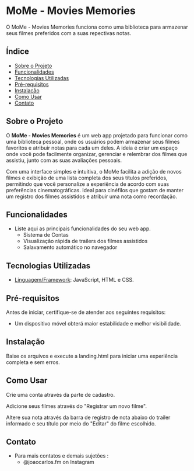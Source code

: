 # MoMe - Movies Memories

O MoMe - Movies Memories funciona como uma biblioteca para armazenar seus filmes preferidos com a suas repectivas notas.

## Índice

- [Sobre o Projeto](#sobre-o-projeto)
- [Funcionalidades](#funcionalidades)
- [Tecnologias Utilizadas](#tecnologias-utilizadas)
- [Pré-requisitos](#pré-requisitos)
- [Instalação](#instalação)
- [Como Usar](#como-usar)
- [Contato](#contato)
  
## Sobre o Projeto

O **MoMe - Movies Memories** é um web app projetado para funcionar como uma biblioteca pessoal, onde os usuários podem armazenar seus filmes favoritos e atribuir notas para cada um deles. A ideia é criar um espaço onde você pode facilmente organizar, gerenciar e relembrar dos filmes que assistiu, junto com as suas avaliações pessoais.

Com uma interface simples e intuitiva, o MoMe facilita a adição de novos filmes e exibição de uma lista completa dos seus títulos preferidos, permitindo que você personalize a experiência de acordo com suas preferências cinematográficas. Ideal para cinéfilos que gostam de manter um registro dos filmes assistidos e atribuir uma nota como recordação.


## Funcionalidades

- Liste aqui as principais funcionalidades do seu web app.
  - Sistema de Contas
  - Visualização rápida de trailers dos filmes assistidos
  - Salavamento automático no navegador
  
## Tecnologias Utilizadas

- [Linguagem/Framework](#): JavaScript, HTML e CSS.

## Pré-requisitos

Antes de iniciar, certifique-se de atender aos seguintes requisitos:

- Um dispositivo móvel obterá maior estabilidade e melhor visibilidade.

## Instalação

Baixe os arquivos e execute a landing.html para iniciar uma experiência completa e sem erros.

## Como Usar

Crie uma conta através da parte de cadastro.

Adicione seus filmes através do "Registrar um novo filme".

Altere sua nota através da barra de registro de nota abaixo do trailer informado e seu título por meio do "Editar" do filme escolhido.

## Contato

- Para mais contatos e demais sujetões : 
  - @joaocarlos.fm on Instagram

